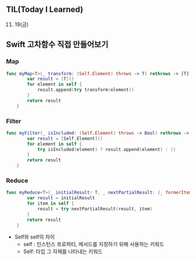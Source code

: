 ## **TIL(Today I Learned)**

11. 19(금)

## Swift 고차함수 직접 만들어보기

### Map

```swift
func myMap<T>(_ transform: (Self.Element) throws -> T) rethrows -> [T] {
        var result = [T]()
        for element in self {
            result.append(try transform(element))
        }
        return result
    }
```

### Filter

```swift
func myFilter(_ isIncluded: (Self.Element) throws -> Bool) rethrows -> [Self.Element] {
        var result = [Self.Element]()
        for element in self {
            try isIncluded(element) ? result.append(element) : ()
        }
        return result
    }
```

### Reduce

```swift
func myReduce<T>(_ initialResult: T, _ nextPartialResult: (_ formerItem: T, _ item: Self.Element) throws -> T) rethrows -> T {
        var result = initialResult
        for item in self {
            result = try nextPartialResult(result, item)
        }
        return result
    }
```

- Self와 self의 차이
    - self : 인스턴스 프로퍼티, 메서드를 지칭하기 위해 사용하는 키워드
    - Self: 타입 그 자체를 나타내는 키워드